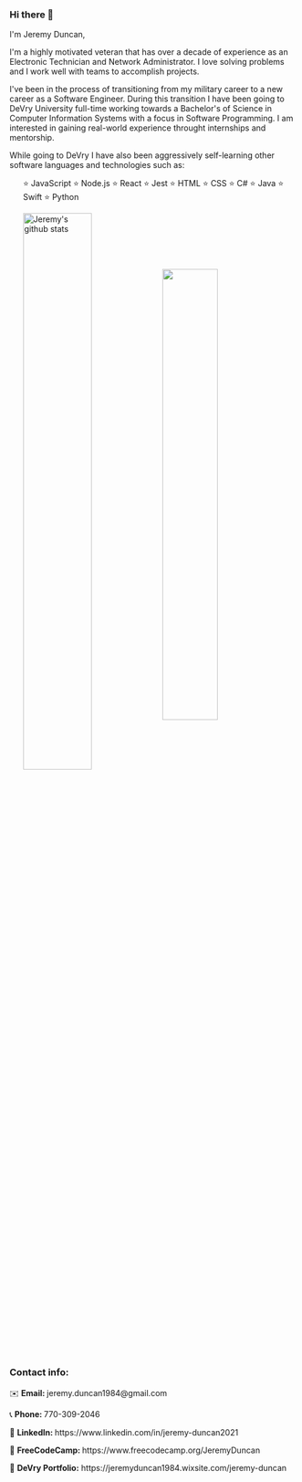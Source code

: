 ### Hi there 👋
I'm Jeremy Duncan,

  <p>I'm a highly motivated veteran that has over a decade of experience as an Electronic Technician and Network Administrator. I love solving problems and I work well with teams to accomplish projects.</p> 
  <p>I've been in the process of transitioning from my military career to a new career as a Software Engineer. During this transition I have been going to DeVry University full-time working towards a Bachelor's of Science in Computer Information Systems with a focus in Software Programming. I am interested in gaining real-world experience throught internships and mentorship.</p>
  <p>While going to DeVry I have also been aggressively self-learning other software languages and technologies such as: </p>
  <ul>
⭐️ JavaScript ⭐️ Node.js ⭐️ React ⭐️ Jest ⭐️ HTML ⭐️ CSS ⭐️ C# ⭐️ Java ⭐️ Swift ⭐️ Python
  </ul>

<!--[![Jeremy's GitHub stats](https://github-readme-stats.vercel.app/api?username=JeremyDuncan)](https://github.com/JeremyDuncan/github-readme-stats)-->
<ul>
<img align="center" width="50%" src="https://github-readme-stats.vercel.app/api?username=JeremyDuncan&show_icons=true&include_all_commits=true&theme=buefy&hide_border=true" alt="Jeremy's github stats" />
<img align="center" width="45%" src="https://github-readme-stats.vercel.app/api/top-langs/?username=JeremyDuncan&layout=compact&theme=buefy&hide_border=true" />
</ul>
<br />
<br />




  <h3>Contact info: </h3>
  <p>✉️ <strong>Email: </strong> jeremy.duncan1984@gmail.com</p>
  <p>📞 <strong>Phone: </strong> 770-309-2046</p>
  <p>🔗 <strong>LinkedIn: </strong> https://www.linkedin.com/in/jeremy-duncan2021</p>
  <p>🔗 <strong>FreeCodeCamp: </strong> https://www.freecodecamp.org/JeremyDuncan</p>
  <p>🔗 <strong>DeVry Portfolio:</strong> https://jeremyduncan1984.wixsite.com/jeremy-duncan</p>


<!--
**JeremyDuncan/JeremyDuncan** is a ✨ _special_ ✨ repository because its `README.md` (this file) appears on your GitHub profile.

Here are some ideas to get you started:

- 🔭 I’m currently working on ...
- 🌱 I’m currently learning ...
- 👯 I’m looking to collaborate on ...
- 🤔 I’m looking for help with ...
- 💬 Ask me about ...
- 📫 How to reach me: ...
- 😄 Pronouns: ...
- ⚡ Fun fact: ...
-->
